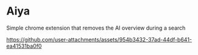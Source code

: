 # Aiya
Simple chrome extension that removes the AI overview during a search


https://github.com/user-attachments/assets/954b3432-37ad-44df-b641-ea41531ba0f0

